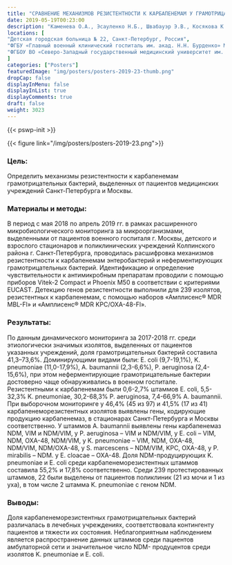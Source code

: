 ```yaml
---
title: "СРАВНЕНИЕ МЕХАНИЗМОВ РЕЗИСТЕНТНОСТИ К КАРБАПЕНЕМАМ У ГРАМОТРИЦАТЕЛЬНЫХ БАКТЕРИЙ, ВЫДЕЛЕННЫХ У ПАЦИЕНТОВ МЕДИЦИНСКИХ УЧРЕЖДЕНИЙ"
date: 2019-05-19T00:23:00
description: "Каменева О.А., Эсауленко Н.Б., Швабауэр Э.В., Косякова К.Г."
locations: [
"Детская городская больница № 22, Санкт-Петербург, Россия",
"ФГБУ «Главный военный клинический госпиталь им. акад. Н.Н. Бурденко» Минобороны России, Москва, Россия", 
"ФГБОУ ВО «Северо-Западный государственный медицинский университет им. И.И. Мечникова» Минздрава России, Санкт-Петербург, Россия"
]
categories: ["Posters"]
featuredImage: "img/posters/posters-2019-23-thumb.png"
dropCap: false
displayInMenu: false
displayInList: true
displayComments: true
draft: false
weight: 3023
---
```



{{< pswp-init >}}

{{< figure link="/img/posters/posters-2019-23.png">}}


### Цель:

Определить механизмы резистентности к карбапенемам грамотрицательных бактерий, выделенных от пациентов медицинских учреждений Санкт-Петербурга и Москвы.

### Материалы и методы: 

В период с мая 2018 по апрель 2019 гг. в рамках расширенного микробиологического мониторинга за микроорганизмами, выделенными от пациентов военного госпиталя г. Москвы, детского и взрослого стационаров и поликлинических учреждений Колпинского района г. Санкт-Петербурга, проводилась расшифровка механизмов резистентности к карбапенемам энтеробактерий и неферментирующих грамотрицательных бактерий. Идентификацию и определение чувствительности к антимикробным препаратам проводили с помощью приборов Vitek-2 Compact и Phoenix М50 в соответствии с критериями EUCAST. Детекцию генов резистентности выполнили для 239 изолятов, резистентных к карбапенемам, с помощью наборов «Амплисенс® MDR MBL-Fl» и «Амплисенс® MDR KPC/OXA-48-Fl».

### Результаты: 

По данным динамического мониторинга за 2017-2018 гг. среди этиологически значимых изолятов, выделенных от пациентов указанных учреждений, доля грамотрицательных бактерий составила 41,3–73,6%. Доминирующими видами были: E. coli (9,7-19,1%), K. pneumoniae (11,0-17,9%), A. baumannii (2,3-6,6%), P. aeruginosa (2,4-15,6%), при этом неферментирующие грамотрицательные бактерии достоверно чаще обнаруживались в военном госпитале. Резистентными к карбапенемам были 0,6-2,7% штаммов E. coli, 5,5-32,3% K. pneumoniae, 30,2-68,3% P. aeruginosa, 7,4-66,9% A. baumannii. При выборочном мониторинге у 46,4% (45 из 97) и 41,5% (17 из 41) карбапенеморезистентных изолятов выявлены гены, кодирующие продукцию карбапенемаз, в стационарах Санкт-Петербурга и Москвы соответственно. У штаммов A. baumannii выявлены гены карбапенемаз NDM, VIM и NDM/VIM, у P. aeruginosa – VIM и NDM/VIM, у E. coli – VIM, NDM, OXA-48, NDM/VIM, у K. pneumoniae – VIM, NDM, OXA-48, NDM/VIM, NDM/OXA-48, у S. marcescens – NDM/VIM, KPC, OXA-48, у P. mirabilis – NDM. у E. cloacae – OXA-48. Доля NDM-продуцирующих K. pneumoniae и E. coli среди карбапенеморезистентных штаммов составила 55,2% и 17,8% соответственно. Среди 239 протестированных штаммов, 22 были выделены от пациентов поликлиник (21 из мочи и 1 из уха), в том числе 2 штамма K. pneumoniae с геном NDM.

### Выводы: 

Доля карбапенеморезистентных грамотрицательных бактерий различалась в лечебных учреждениях, соответствовала контингенту пациентов и тяжести их состояния. Неблагоприятным наблюдением является распространение данных штаммов среди пациентов амбулаторной сети и значительное число NDM- продуцентов среди изолятов K. pneumoniae и E. coli.